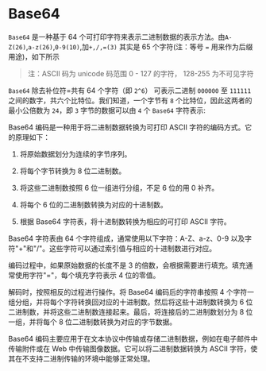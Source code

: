 # Base64

`Base64` 是一种基于 64 个可打印字符来表示二进制数据的表示方法。由`A-Z(26)`,`a-z(26)`,`0-9(10)`,加`+,/,=(3)` 其实是 65 个字符(注：等号 `=` 用来作为后缀用途)，如下所示

> 注：ASCII 码为 unicode 码范围 0 - 127 的字符， 128-255 为不可见字符

`Base64` 除去补位符=共有 64 个字符（即 `2^6`） 可表示二进制 `000000` 至 `111111` 之间的数字，共六个比特位。我们知道，一个字节有 `8` 个比特位，因此这两者的最小公倍数为 `24`，即 `3` 字节的数据可以由 `4` 个 `Base64` 字符表示:

Base64 编码是一种用于将二进制数据转换为可打印 ASCII 字符的编码方式。它的原理如下：

1. 将原始数据划分为连续的字节序列。

2. 将每个字节转换为 8 位二进制数。

3. 将这些二进制数按照 6 位一组进行分组，不足 6 位的用 0 补齐。

4. 将每个 6 位的二进制数转换为对应的十进制数。

5. 根据 Base64 字符表，将十进制数转换为相应的可打印 ASCII 字符。

Base64 字符表由 64 个字符组成，通常使用以下字符：A-Z、a-z、0-9 以及字符"+"和"/"。这些字符可以通过索引值与相应的十进制数进行对应。

编码过程中，如果原始数据的长度不是 3 的倍数，会根据需要进行填充。填充通常使用字符"="，每个填充字符表示 4 位的零值。

解码时，按照相反的过程进行操作。将 Base64 编码后的字符串按照 4 个字符一组分组，并将每个字符转换回对应的十进制数。然后将这些十进制数转换为 6 位二进制数，并将这些二进制数连接起来。最后，将连接后的二进制数划分为 8 位一组，并将每个 8 位二进制数转换为对应的字节数据。

Base64 编码主要应用于在文本协议中传输或存储二进制数据，例如在电子邮件中传输附件或在 Web 中传输图像数据。它可以将二进制数据转换为 ASCII 字符，使其在不支持二进制传输的环境中能够正常处理。
